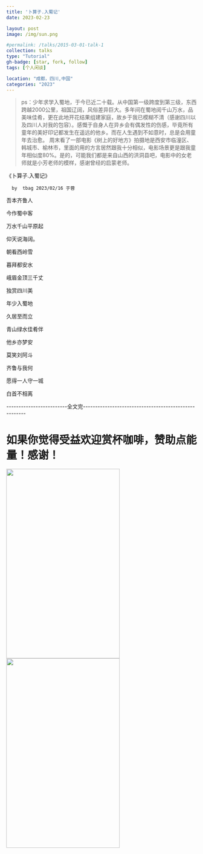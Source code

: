 ```yaml
---
title: '卜算子.入蜀记'
date: 2023-02-23

layout: post
image: /img/sun.png

#permalink: /talks/2015-03-01-talk-1
collection: talks
type: "Tutorial"
gh-badge: [star, fork, follow]
tags: [个人闲谈]

location: "成都，四川,中国"
categories: "2023"
---
```


>ps：少年求学入蜀地，于今已近二十载。从中国第一级跨度到第三级，东西跨越2000公里，祖国辽阔，风俗差异巨大。多年间在蜀地阅千山万水，品美味佳肴，更在此地开花结果组建家庭，故乡于我已模糊不清（感谢四川以及四川人对我的包容）。感慨于自身人在异乡会有偶发性的伤感，毕竟所有童年的美好印记都发生在遥远的他乡。而在人生遇到不如意时，总是会用童年去治愈。
>周末看了一部电影《树上的好地方》拍摄地是西安市临潼区、韩城市、榆林市，里面的用的方言居然跟我十分相似，电影场景更是跟我童年相似度80%。是的，可能我们都是来自山西的洪洞县吧，电影中的女老师就是小芳老师的模样，感谢曾经的启蒙老师。

《卜算子.入蜀记》
     
      by  tbag 2023/02/16 于蓉

吾本齐鲁人

今作蜀中客

万水千山平原起

仰天说海阔。

朝看西岭雪

暮拜都安水

峨眉金顶三千丈

独赏四川美

年少入蜀地

久居至而立

青山绿水佳肴伴

他乡亦梦安

莫笑刘阿斗

齐鲁与我何

愿得一人守一城

白首不相离


-------------------------全文完------------------------------------------------------
# 如果你觉得受益欢迎赏杯咖啡，赞助点能量！感谢！

<img src="https://chaoxiyan1225.github.io/img/weixⅰn.png" align="center" height="500" width="300">

<img src="https://chaoxiyan1225.github.io/img/zhifubαo.jpg" align="center" height="500" width="300">

